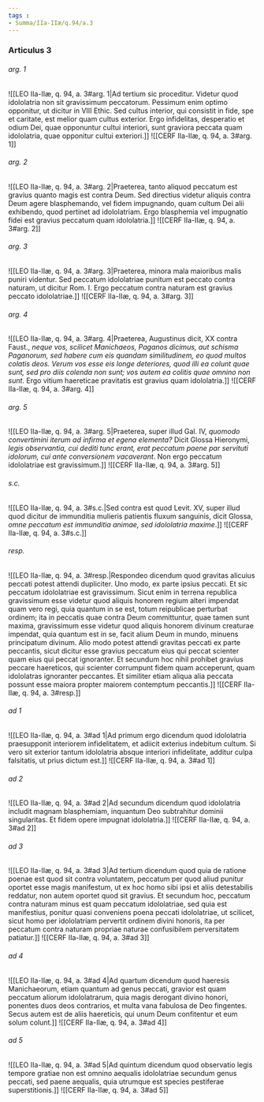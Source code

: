 ```yaml
---
tags : 
- Summa/IIa-IIæ/q.94/a.3
---
```


### Articulus 3

###### arg. 1
![[LEO IIa-IIæ, q. 94, a. 3#arg. 1|Ad tertium sic proceditur. Videtur quod idololatria non sit gravissimum peccatorum. Pessimum enim optimo opponitur, ut dicitur in VIII Ethic. Sed cultus interior, qui consistit in fide, spe et caritate, est melior quam cultus exterior. Ergo infidelitas, desperatio et odium Dei, quae opponuntur cultui interiori, sunt graviora peccata quam idololatria, quae opponitur cultui exteriori.]]
![[CERF IIa-IIæ, q. 94, a. 3#arg. 1]]

###### arg. 2
![[LEO IIa-IIæ, q. 94, a. 3#arg. 2|Praeterea, tanto aliquod peccatum est gravius quanto magis est contra Deum. Sed directius videtur aliquis contra Deum agere blasphemando, vel fidem impugnando, quam cultum Dei alii exhibendo, quod pertinet ad idololatriam. Ergo blasphemia vel impugnatio fidei est gravius peccatum quam idololatria.]]
![[CERF IIa-IIæ, q. 94, a. 3#arg. 2]]

###### arg. 3
![[LEO IIa-IIæ, q. 94, a. 3#arg. 3|Praeterea, minora mala maioribus malis puniri videntur. Sed peccatum idololatriae punitum est peccato contra naturam, ut dicitur Rom. I. Ergo peccatum contra naturam est gravius peccato idololatriae.]]
![[CERF IIa-IIæ, q. 94, a. 3#arg. 3]]

###### arg. 4
![[LEO IIa-IIæ, q. 94, a. 3#arg. 4|Praeterea, Augustinus dicit, XX contra Faust., *neque vos, scilicet Manichaeos, Paganos dicimus, aut schisma Paganorum, sed habere cum eis quandam similitudinem, eo quod multos colatis deos. Verum vos esse eis longe deteriores, quod illi ea colunt quae sunt, sed pro diis colenda non sunt; vos autem ea colitis quae omnino non sunt*. Ergo vitium haereticae pravitatis est gravius quam idololatria.]]
![[CERF IIa-IIæ, q. 94, a. 3#arg. 4]]

###### arg. 5
![[LEO IIa-IIæ, q. 94, a. 3#arg. 5|Praeterea, super illud Gal. IV, *quomodo convertimini iterum ad infirma et egena elementa?* Dicit Glossa Hieronymi, *legis observantia, cui dediti tunc erant, erat peccatum paene par servituti idolorum, cui ante conversionem vacaverant*. Non ergo peccatum idololatriae est gravissimum.]]
![[CERF IIa-IIæ, q. 94, a. 3#arg. 5]]

###### s.c.
![[LEO IIa-IIæ, q. 94, a. 3#s.c.|Sed contra est quod Levit. XV, super illud quod dicitur de immunditia mulieris patientis fluxum sanguinis, dicit Glossa, *omne peccatum est immunditia animae, sed idololatria maxime*.]]
![[CERF IIa-IIæ, q. 94, a. 3#s.c.]]

###### resp.
![[LEO IIa-IIæ, q. 94, a. 3#resp.|Respondeo dicendum quod gravitas alicuius peccati potest attendi dupliciter. Uno modo, ex parte ipsius peccati. Et sic peccatum idololatriae est gravissimum. Sicut enim in terrena republica gravissimum esse videtur quod aliquis honorem regium alteri impendat quam vero regi, quia quantum in se est, totum reipublicae perturbat ordinem; ita in peccatis quae contra Deum committuntur, quae tamen sunt maxima, gravissimum esse videtur quod aliquis honorem divinum creaturae impendat, quia quantum est in se, facit alium Deum in mundo, minuens principatum divinum. Alio modo potest attendi gravitas peccati ex parte peccantis, sicut dicitur esse gravius peccatum eius qui peccat scienter quam eius qui peccat ignoranter. Et secundum hoc nihil prohibet gravius peccare haereticos, qui scienter corrumpunt fidem quam acceperunt, quam idololatras ignoranter peccantes. Et similiter etiam aliqua alia peccata possunt esse maiora propter maiorem contemptum peccantis.]]
![[CERF IIa-IIæ, q. 94, a. 3#resp.]]

###### ad 1
![[LEO IIa-IIæ, q. 94, a. 3#ad 1|Ad primum ergo dicendum quod idololatria praesupponit interiorem infidelitatem, et adiicit exterius indebitum cultum. Si vero sit exterior tantum idololatria absque interiori infidelitate, additur culpa falsitatis, ut prius dictum est.]]
![[CERF IIa-IIæ, q. 94, a. 3#ad 1]]

###### ad 2
![[LEO IIa-IIæ, q. 94, a. 3#ad 2|Ad secundum dicendum quod idololatria includit magnam blasphemiam, inquantum Deo subtrahitur dominii singularitas. Et fidem opere impugnat idololatria.]]
![[CERF IIa-IIæ, q. 94, a. 3#ad 2]]

###### ad 3
![[LEO IIa-IIæ, q. 94, a. 3#ad 3|Ad tertium dicendum quod quia de ratione poenae est quod sit contra voluntatem, peccatum per quod aliud punitur oportet esse magis manifestum, ut ex hoc homo sibi ipsi et aliis detestabilis reddatur, non autem oportet quod sit gravius. Et secundum hoc, peccatum contra naturam minus est quam peccatum idololatriae, sed quia est manifestius, ponitur quasi conveniens poena peccati idololatriae, ut scilicet, sicut homo per idololatriam pervertit ordinem divini honoris, ita per peccatum contra naturam propriae naturae confusibilem perversitatem patiatur.]]
![[CERF IIa-IIæ, q. 94, a. 3#ad 3]]

###### ad 4
![[LEO IIa-IIæ, q. 94, a. 3#ad 4|Ad quartum dicendum quod haeresis Manichaeorum, etiam quantum ad genus peccati, gravior est quam peccatum aliorum idololatrarum, quia magis derogant divino honori, ponentes duos deos contrarios, et multa vana fabulosa de Deo fingentes. Secus autem est de aliis haereticis, qui unum Deum confitentur et eum solum colunt.]]
![[CERF IIa-IIæ, q. 94, a. 3#ad 4]]

###### ad 5
![[LEO IIa-IIæ, q. 94, a. 3#ad 5|Ad quintum dicendum quod observatio legis tempore gratiae non est omnino aequalis idololatriae secundum genus peccati, sed paene aequalis, quia utrumque est species pestiferae superstitionis.]]
![[CERF IIa-IIæ, q. 94, a. 3#ad 5]]

